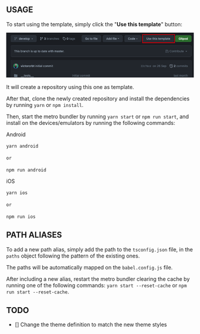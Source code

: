 ## USAGE

To start using the template, simply click the "**Use this template**" button:

<img src="./.github/assets/images/use-this-template-example.png" />

It will create a repository using this one as template.

After that, clone the newly created repository and install the dependencies by running `yarn` or `npm install`.

Then, start the metro bundler by running `yarn start` or `npm run start`, and install on the devices/emulators by running the following commands:

Android

```
yarn android

or

npm run android
```

iOS

```
yarn ios

or

npm run ios
```

## PATH ALIASES

To add a new path alias, simply add the path to the `tsconfig.json` file, in the `paths` object following the pattern of the existing ones.

The paths will be automatically mapped on the `babel.config.js` file.

After including a new alias, restart the metro bundler clearing the cache by running one of the following commands:
`yarn start --reset-cache` or `npm run start --reset-cache`.

## TODO

- [] Change the theme definition to match the new theme styles
